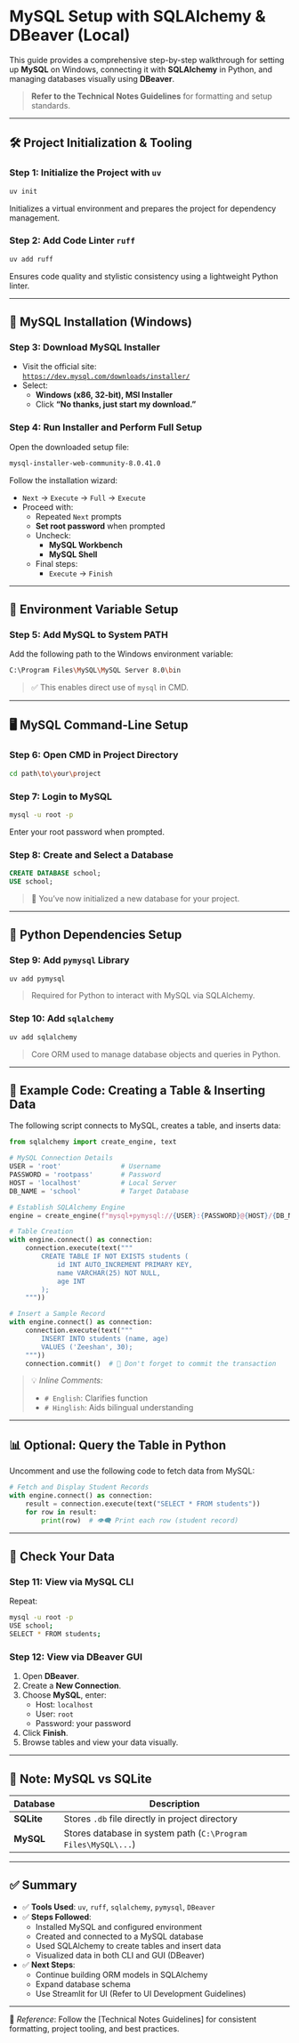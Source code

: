 
# MySQL Setup with SQLAlchemy & DBeaver (Local)

This guide provides a comprehensive step-by-step walkthrough for setting up **MySQL** on Windows, connecting it with **SQLAlchemy** in Python, and managing databases visually using **DBeaver**.

> **Refer to the Technical Notes Guidelines** for formatting and setup standards.

---

## 🛠️ Project Initialization & Tooling

### Step 1: Initialize the Project with `uv`

```sh
uv init
```

Initializes a virtual environment and prepares the project for dependency management.

### Step 2: Add Code Linter `ruff`

```sh
uv add ruff
```

Ensures code quality and stylistic consistency using a lightweight Python linter.

---

## 🧩 MySQL Installation (Windows)

### Step 3: Download MySQL Installer

- Visit the official site:  
  [`https://dev.mysql.com/downloads/installer/`](https://dev.mysql.com/downloads/installer/)
- Select:
  - **Windows (x86, 32-bit), MSI Installer**
  - Click **“No thanks, just start my download.”**

### Step 4: Run Installer and Perform Full Setup

Open the downloaded setup file:

```sh
mysql-installer-web-community-8.0.41.0
```

Follow the installation wizard:

- `Next` → `Execute` → `Full` → `Execute`
- Proceed with:
  - Repeated `Next` prompts
  - **Set root password** when prompted
  - Uncheck:
    - **MySQL Workbench**
    - **MySQL Shell**
  - Final steps:
    - `Execute` → `Finish`

---

## 🧭 Environment Variable Setup

### Step 5: Add MySQL to System PATH

Add the following path to the Windows environment variable:

```sh
C:\Program Files\MySQL\MySQL Server 8.0\bin
```

> ✅ This enables direct use of `mysql` in CMD.

---

## 🖥️ MySQL Command-Line Setup

### Step 6: Open CMD in Project Directory

```sh
cd path\to\your\project
```

### Step 7: Login to MySQL

```sh
mysql -u root -p
```

Enter your root password when prompted.

### Step 8: Create and Select a Database

```sql
CREATE DATABASE school;
USE school;
```

> 🎯 You’ve now initialized a new database for your project.

---

## 🧱 Python Dependencies Setup

### Step 9: Add `pymysql` Library

```sh
uv add pymysql
```

> Required for Python to interact with MySQL via SQLAlchemy.

### Step 10: Add `sqlalchemy`

```sh
uv add sqlalchemy
```

> Core ORM used to manage database objects and queries in Python.

---

## 🧪 Example Code: Creating a Table & Inserting Data

The following script connects to MySQL, creates a table, and inserts data:

```python
from sqlalchemy import create_engine, text

# MySQL Connection Details
USER = 'root'               # Username
PASSWORD = 'rootpass'       # Password
HOST = 'localhost'          # Local Server
DB_NAME = 'school'          # Target Database

# Establish SQLAlchemy Engine
engine = create_engine(f"mysql+pymysql://{USER}:{PASSWORD}@{HOST}/{DB_NAME}")

# Table Creation
with engine.connect() as connection:
    connection.execute(text("""
        CREATE TABLE IF NOT EXISTS students (
            id INT AUTO_INCREMENT PRIMARY KEY,
            name VARCHAR(25) NOT NULL,
            age INT
        );
    """))

# Insert a Sample Record
with engine.connect() as connection:
    connection.execute(text("""
        INSERT INTO students (name, age)
        VALUES ('Zeeshan', 30);
    """))
    connection.commit()  # 🧠 Don't forget to commit the transaction
```

> 💡 *Inline Comments:*
> - `# English`: Clarifies function
> - `# Hinglish`: Aids bilingual understanding

---

## 📊 Optional: Query the Table in Python

Uncomment and use the following code to fetch data from MySQL:

```python
# Fetch and Display Student Records
with engine.connect() as connection:
    result = connection.execute(text("SELECT * FROM students"))
    for row in result:
        print(row)  # 👁️‍🗨️ Print each row (student record)
```

---

## 🧪 Check Your Data

### Step 11: View via MySQL CLI

Repeat:

```sh
mysql -u root -p
USE school;
SELECT * FROM students;
```

### Step 12: View via DBeaver GUI

1. Open **DBeaver**.
2. Create a **New Connection**.
3. Choose **MySQL**, enter:
   - Host: `localhost`
   - User: `root`
   - Password: your password
4. Click **Finish**.
5. Browse tables and view your data visually.

---

## 📌 Note: MySQL vs SQLite

| Database | Description |
|----------|-------------|
| **SQLite** | Stores `.db` file directly in project directory |
| **MySQL**  | Stores database in system path (`C:\Program Files\MySQL\...`) |

---

## ✅ Summary

- ✅ **Tools Used**: `uv`, `ruff`, `sqlalchemy`, `pymysql`, `DBeaver`
- ✅ **Steps Followed**:
  - Installed MySQL and configured environment
  - Created and connected to a MySQL database
  - Used SQLAlchemy to create tables and insert data
  - Visualized data in both CLI and GUI (DBeaver)
- ✅ **Next Steps**: 
  - Continue building ORM models in SQLAlchemy
  - Expand database schema
  - Use Streamlit for UI (Refer to UI Development Guidelines)

---

📎 *Reference*: Follow the [Technical Notes Guidelines] for consistent formatting, project tooling, and best practices.
```
